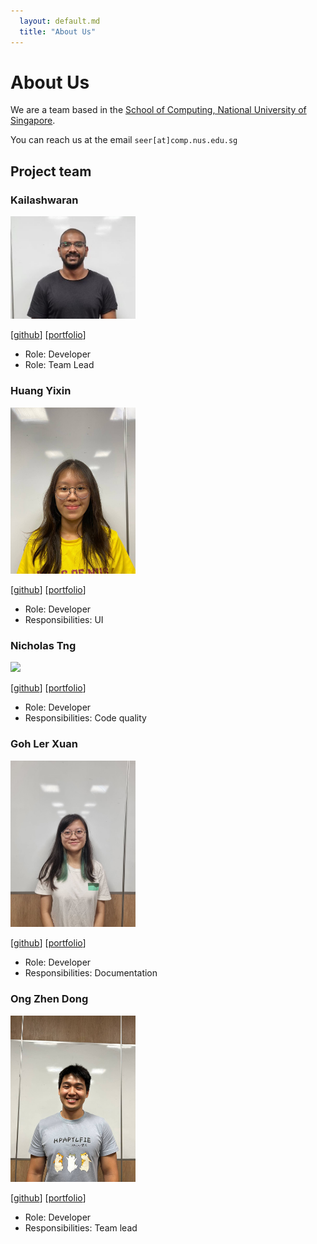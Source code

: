 ```yaml
---
  layout: default.md
  title: "About Us"
---
```


# About Us

We are a team based in the [School of Computing, National University of Singapore](http://www.comp.nus.edu.sg).

You can reach us at the email `seer[at]comp.nus.edu.sg`

## Project team

### Kailashwaran

<img src="images/kailash201.png" width="200px">

[[github](http://github.com/Kailash201)]
[[portfolio](team/kailash201.md)]

* Role: Developer
* Role: Team Lead

### Huang Yixin

<img src="images/coderhuang559.png" width="200px">

[[github](http://github.com/coderhuang559)]
[[portfolio](team/coderhuang559.md)]

* Role: Developer
* Responsibilities: UI

### Nicholas Tng

<img src="images/nicholastng010601.png" width="200px">

[[github](http://github.com/nicholastng010601)]
[[portfolio](team/nicholastng010601.md)]

* Role: Developer
* Responsibilities: Code quality

### Goh Ler Xuan

<img src="images/lerxuann.png" width="200px">

[[github](http://github.com/lerxuann)]
[[portfolio](team/lerxuann.md)]

* Role: Developer
* Responsibilities: Documentation

### Ong Zhen Dong

<img src="images/zd292.png" width="200px">

[[github](https://github.com/zd292)]
[[portfolio](team/zd292.md)]

* Role: Developer
* Responsibilities: Team lead
